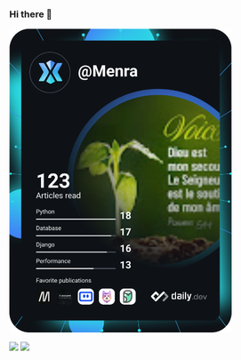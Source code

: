 ### Hi there 👋


<a href="https://app.daily.dev/DailyDevTips"><img src="https://github.com/menraromial/menraromial/blob/main/devcard.svg" width="400" alt="romial menra's Dev Card"/></a>

![](http://github-profile-summary-cards.vercel.app/api/cards/stats?username=menraromial&theme=nord_bright)
![](http://github-profile-summary-cards.vercel.app/api/cards/repos-per-language?username=menraromial&theme=nord_bright&exclude={exclude})



